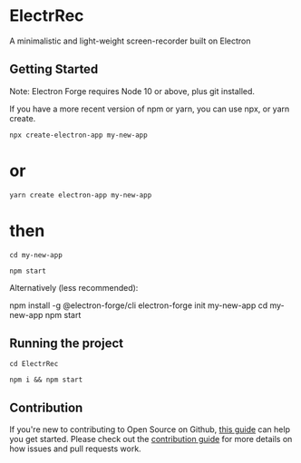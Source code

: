 # ElectrRec

A minimalistic and light-weight screen-recorder built on Electron

## Getting Started

Note: Electron Forge requires Node 10 or above, plus git installed.

If you have a more recent version of npm or yarn, you can use npx, or yarn create.
```
npx create-electron-app my-new-app
```
# or
```
yarn create electron-app my-new-app
```

# then
```
cd my-new-app
```
```
npm start
```

Alternatively (less recommended):

npm install -g @electron-forge/cli
electron-forge init my-new-app
cd my-new-app
npm start

## Running the project

```
cd ElectrRec
```
```
npm i && npm start
```

## Contribution

If you're new to contributing to Open Source on Github, [this guide](https://guides.github.com/activities/contributing-to-open-source/) can help you get started. Please check out the [contribution guide](https://gist.github.com/MarcDiethelm/7303312) for more details on how issues and pull requests work.
